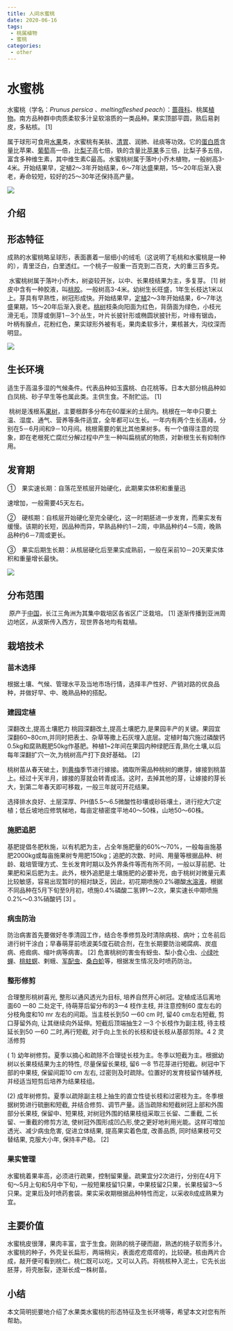 ```yaml
---
title: 人间水蜜桃
date: 2020-06-16
tags:
 - 桃属植物
 - 蜜桃
categories:
 - other
---
```


# 水蜜桃

水蜜桃（学名：*Prunus persica 、meltingfleshed peach*）：[蔷薇科](https://baike.baidu.com/item/蔷薇科/1121901)、桃属[植物](https://baike.baidu.com/item/植物/142914)。南方品种群中肉质柔软多汁呈软溶质的一类品种。果实顶部平圆，熟后易剥皮，多粘核。 [1] 

属于球形可食用[水果](https://baike.baidu.com/item/水果/6233)类，水蜜桃有美肤、[清胃](https://baike.baidu.com/item/清胃/12728115)、润肺、祛痰等功效。它的[蛋白质](https://baike.baidu.com/item/蛋白质/309120)含量比苹果、[葡萄](https://baike.baidu.com/item/葡萄/1116)高一倍，比[梨子](https://baike.baidu.com/item/梨子/11871)高七倍，铁的含量比[苹果](https://baike.baidu.com/item/苹果/14822460)多三倍，比梨子多五倍，富含多种维生素，其中维生素C最高。水蜜桃树属于落叶小乔木植物，一般树高3-4米。开始结果早，定植2～3年开始结果，6～7年达盛果期，15～20年后渐入衰老，寿命较短，较好的25～30年还保持高产量。

![](asset/netlify_build_settings.png)



## 介绍



## 形态特征

​       成熟的水蜜桃略呈球形，表面裹着一层细小的绒毛（这说明了毛桃和水蜜桃是一种的），青里泛白，白里透红。一个桃子一般重一百克到二百克，大的重三百多克。

​       水蜜桃树属于落叶小乔木，树姿较开张，以中、长果枝结果为主，多复芽。 [1] 树皮中含有一种胶液，叫[桃胶](https://baike.baidu.com/item/桃胶)。一般树高3-4米。幼树生长旺盛，1年生长枝达1米以上。芽具有早熟性，树冠形成快。开始结果早，[定植](https://baike.baidu.com/item/定植)2～3年开始结果，6～7年达盛果期，15～20年后渐入衰老。[桃树](https://baike.baidu.com/item/桃树/40403)枝条向阳面为红色，背荫面为绿色，小枝光滑无毛，顶芽或倒芽1－3个丛生，叶片长披针形或椭圆状披针形，叶缘有锯齿，叶柄有腺点，花粉红色，果实球形外被有毛，果肉柔软多汁，果核甚大，沟纹深而明显。

![](asset/netlify_custom_domains.png)

## 生长环境

​       适生于高温多湿的气候条件。代表品种如玉露桃、白花桃等。日本大部分桃品种如白凤桃、砂子早生等也属此类。主供生食。不耐贮运。 [1] 

​       桃树是浅根系[果树](https://baike.baidu.com/item/果树/40402)，主要根群多分布在60厘米的土层内。桃根在一年中只要土温、湿度、通气、营养等条件适宜，全年都可以生长。一年内有两个生长高峰，分别在5－6月间和9－10月间。桃根需要的氧比其他果树多。有一个值得注意的现象，即在老根死亡腐烂分解过程中产生一种叫扁桃甙的物质，对新根生长有抑制作用。



## 发育期

①　果实速长期：自落花至核层开始硬化，此期果实体积和重量迅

速增加，一般需要45天左右。

②　硬核期：自核层开始硬化至完全硬化，这一时期胚进一步发育，而果实发有缓慢。该期的长短，因品种而异，早熟品种约1－2周，中熟品种约4－5周，晚熟品种约6－7周或更长。

③　果实后期生长期：从核层硬化后至果实成熟前，一般在采前10－20天果实体积和重量增长最快。

![](asset/netlify_status_badge.png)

## 分布范围

​       原产于[中国](https://baike.baidu.com/item/中国/1122445)，长江三角洲为其集中栽培区各省区广泛栽培。 [1] 逐渐传播到亚洲周边地区，从波斯传入西方，现世界各地均有栽植。



## 栽培技术

### 苗木选择

根据土壤、气候、管理水平及当地市场行情，选择丰产性好、产销对路的优良品种，并做好早、中、晚熟品种的搭配。

### 建园定植

深翻改土,提高土壤肥力 桃园深翻改土,提高土壤肥力,是果园丰产的关键。果园宜深翻60~80cm,并同时把表土、杂草等撒上石灰埋入底层。定植时每穴施过磷酸钙0.5kg和腐熟厩肥50kg作基肥。种植1~2年间在果园内种绿肥压青,熟化土壤,以后每年深翻扩穴一次,为桃树高产打下良好基础。 [2] 

桃树苗从春天破土，到[黄梅](https://baike.baidu.com/item/黄梅/3529514)季节进行嫁接。摘取所需品种桃树的嫩芽，嫁接到桃苗上。经过十天半月，嫁接的芽就会转青成活。这时，去掉其他的芽，让嫁接的芽长大，到第二年春天即可移栽，一般三年就可开花结果。

选择排水良好、土层深厚、PH值5.5～6.5微酸性砂壤或砂砾壤土，进行挖大穴定植；低丘坡地应修筑梯地，每亩定植密度平地40～50株，山地50～60株。

### 施肥追肥

基肥提倡冬肥秋施，以有机肥为主，占全年施肥量的60%～70%，一般每亩施基肥2000kg或每亩施果树专用肥150kg；追肥的次数、时间、用量等根据品种、树龄、栽培管理方式、生长发育时期以及外界条件等而有所不同，一般以芽前肥、壮果肥和采后肥为主。此外，根外追肥是土壤施肥的必要补充，由于桃树对微量元素比较敏感，容易出现暂时的相对缺乏，因此，初花期喷施0.2%硼酸[水溶液](https://baike.baidu.com/item/水溶液)，根据不同品种在5月下旬至9月初，喷施0.4%磷酸二氢钾1～2次，果实速长中期喷施0.2%～0.3%硝酸钙 [3] 。

### 病虫防治

防治病害首先要做好冬季清园工作，结合冬季修剪及时清除病枝、病叶；立冬前后进行树干涂白；早春萌芽前喷波美5度石硫合剂，在生长期要防治褐腐病、炭疽病、疮痂病、缩叶病等病害。 [2] 危害桃树的害虫有蚜虫、梨小食心虫、[小绿叶蝉](https://baike.baidu.com/item/小绿叶蝉)、[桃蛀螟](https://baike.baidu.com/item/桃蛀螟)、剌蛾、[军配虫](https://baike.baidu.com/item/军配虫)、[桑白蚧](https://baike.baidu.com/item/桑白蚧)等，根据发生情况及时喷药防治。

### 整形修剪

合理整形桃树喜光, 整形以通风透光为目标, 培养自然开心树冠。定植成活后离地面60 一80 二处定干, 待萌芽后留分布的3一4 枝作主枝, 并注意控制60 度左右的分枝角度和10 mr 左右的间距。当主枝长到50 一60 cm 时, 留40 cm左右短截, 剪口芽留外向, 让其继续向外延伸。短截后顶端抽生2 一3 个长枝作为副主枝, 待主枝延长到50 一60 二时,再行短截, 对于向上生长的长枝和徒长枝从基部剪除。4 2 灵活修剪

( 1) 幼年树修剪。夏季以摘心和疏除不合理徒长枝为主。冬季以短截为主。根据幼树以长果枝结果为主的特性, 尽量保留长果枝, 留6 一8 节花芽进行短截。树冠中下部的中果枝, 保留间距10 cm 左右, 过密则及时疏除。位置好的发育枝留作辅养枝, 并经适当短剪后培养为结果枝组。

(2) 成年树修剪。夏季以疏除副主枝上抽生的直立性徒长枝和过密枝为主。冬季根据树势进行硫删和短截, 并结合修剪、调节产量。适当疏除和短截树冠上部和外围部分长果枝, 保留中、短果枝, 对树冠外围的结果枝组采取三长留、二重截, 二长留、一重截的修剪方法, 使树冠外围形成凹凸形,使之更好地利用光能。这样可增加透光、减少病虫危害, 促进立体结果, 提高果实着色度, 改善品质, 同时结果枝可交替结果, 克服大小年, 保持丰产稳。 [2] 

### 果实管理

水蜜桃着果率高，必须进行疏果，控制留果量。疏果宜分2次进行，分别在4月下旬～5月上旬和5月中下旬，一般短果枝留1只果，中果枝留2只果，长果枝留3～5只果。定果后及时喷药套袋。果实采收期根据品种特性而定，以采收8成成熟果为宜。



## 主要价值

水蜜桃皮很薄，果肉丰富，宜于生食。刚熟的桃子硬而甜，熟透的桃子软而多汁。水蜜桃的种子，外壳呈长扁形，两端稍尖，表面疙疙瘩瘩的，比较硬。核由两片合成，敲开便可看到桃仁。桃仁既可以吃，又可以入药。将桃核种入泥土，它先长出胚芽，将壳胀裂，逐渐长成一株树苗。






## 小结

本文简明扼要地介绍了水果类水蜜桃的形态特征及生长环境等，希望本文对您有所帮助。

